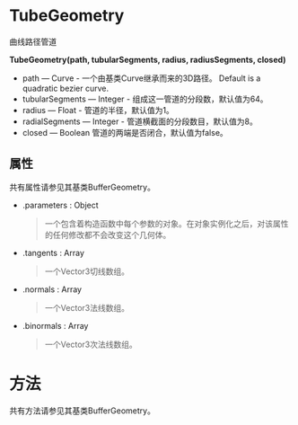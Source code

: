 # TubeGeometry

曲线路径管道

**TubeGeometry(path, tubularSegments, radius, radiusSegments, closed)**

- path — Curve - 一个由基类Curve继承而来的3D路径。 Default is a quadratic bezier curve.
- tubularSegments — Integer - 组成这一管道的分段数，默认值为64。
- radius — Float - 管道的半径，默认值为1。
- radialSegments — Integer - 管道横截面的分段数目，默认值为8。
- closed — Boolean 管道的两端是否闭合，默认值为false。

## 属性
共有属性请参见其基类BufferGeometry。
- .parameters : Object
  > 一个包含着构造函数中每个参数的对象。在对象实例化之后，对该属性的任何修改都不会改变这个几何体。

- .tangents : Array
  > 一个Vector3切线数组。

- .normals : Array
  > 一个Vector3法线数组。

- .binormals : Array
  > 一个Vector3次法线数组。

# 方法
共有方法请参见其基类BufferGeometry。